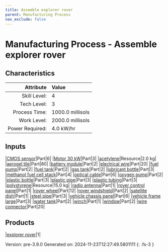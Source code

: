 ```yaml
---
title: Assemble explorer rover
parent: Manufacturing Process
nav_exclude: false
---
```

# Manufacturing Process - Assemble explorer rover


## Characteristics

| Attribute      | Value |
|--------:|:------|
|Skill Level:|4|
|Tech Level:|3|
|Process Time:|1000.0 millisols|
|Work Level:|2000.0 millisols|
|Power Required:|4.0 kW/hr|

## Inputs

|[CMOS sensor](../part/cmos-sensor.html)|Part|6|
|[Motor 30 kW](../part/motor-30-kw.html)|Part|3|
|[acetylene](../resource/acetylene.html)|Resource|2.0 kg|
|[aerogel tile](../part/aerogel-tile.html)|Part|80|
|[battery module](../part/battery-module.html)|Part|2|
|[electrical wire](../part/electrical-wire.html)|Part|20|
|[fuel pump](../part/fuel-pump.html)|Part|2|
|[fuel tank](../part/fuel-tank.html)|Part|2|
|[gas tank](../part/gas-tank.html)|Part|2|
|[lubricant bottle](../part/lubricant-bottle.html)|Part|3|
|[methanol fuel cell stack](../part/methanol-fuel-cell-stack.html)|Part|4|
|[optical cable](../part/optical-cable.html)|Part|6|
|[oxygen pump](../part/oxygen-pump.html)|Part|2|
|[plastic bottle](../part/plastic-bottle.html)|Part|3|
|[plastic pipe](../part/plastic-pipe.html)|Part|3|
|[plastic tubing](../part/plastic-tubing.html)|Part|3|
|[polystyrene](../resource/polystyrene.html)|Resource|15.0 kg|
|[radio antenna](../part/radio-antenna.html)|Part|1|
|[rover control panel](../part/rover-control-panel.html)|Part|1|
|[rover wheel](../part/rover-wheel.html)|Part|12|
|[rover windshield](../part/rover-windshield.html)|Part|2|
|[satellite dish](../part/satellite-dish.html)|Part|1|
|[steel pipe](../part/steel-pipe.html)|Part|3|
|[vehicle chassis panel](../part/vehicle-chassis-panel.html)|Part|6|
|[vehicle frame large](../part/vehicle-frame-large.html)|Part|3|
|[water tank](../part/water-tank.html)|Part|2|
|[winch](../part/winch.html)|Part|1|
|[window](../part/window.html)|Part|2|
|[wire connector](../part/wire-connector.html)|Part|20|

## Products

|[explorer rover](../vehicle/explorer-rover.html)|1|


Version: pre-3.9.0 Generated on: 2024-11-23T12:27:49.5801111
{: .fs-3 }

